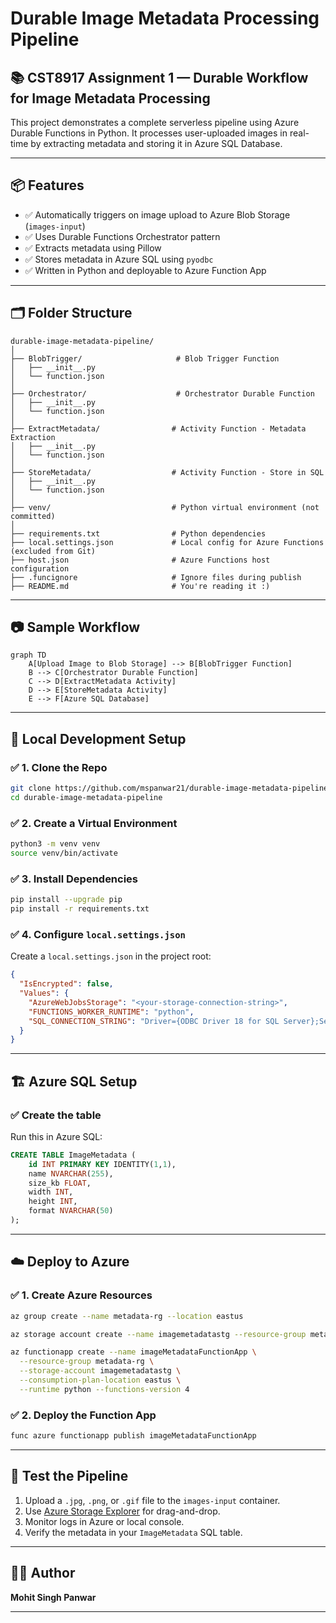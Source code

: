 # Durable Image Metadata Processing Pipeline

## 📚 CST8917 Assignment 1 — Durable Workflow for Image Metadata Processing

This project demonstrates a complete serverless pipeline using Azure Durable Functions in Python. It processes user-uploaded images in real-time by extracting metadata and storing it in Azure SQL Database.

---

## 📦 Features

- ✅ Automatically triggers on image upload to Azure Blob Storage (`images-input`)
- ✅ Uses Durable Functions Orchestrator pattern
- ✅ Extracts metadata using Pillow
- ✅ Stores metadata in Azure SQL using `pyodbc`
- ✅ Written in Python and deployable to Azure Function App

---

## 🗂️ Folder Structure

```
durable-image-metadata-pipeline/
│
├── BlobTrigger/                     # Blob Trigger Function
│   ├── __init__.py
│   └── function.json
│
├── Orchestrator/                    # Orchestrator Durable Function
│   ├── __init__.py
│   └── function.json
│
├── ExtractMetadata/                # Activity Function - Metadata Extraction
│   ├── __init__.py
│   └── function.json
│
├── StoreMetadata/                  # Activity Function - Store in SQL
│   ├── __init__.py
│   └── function.json
│
├── venv/                           # Python virtual environment (not committed)
│
├── requirements.txt                # Python dependencies
├── local.settings.json             # Local config for Azure Functions (excluded from Git)
├── host.json                       # Azure Functions host configuration
├── .funcignore                     # Ignore files during publish
├── README.md                       # You're reading it :)
```

---

## 📷 Sample Workflow

```mermaid
graph TD
    A[Upload Image to Blob Storage] --> B[BlobTrigger Function]
    B --> C[Orchestrator Durable Function]
    C --> D[ExtractMetadata Activity]
    D --> E[StoreMetadata Activity]
    E --> F[Azure SQL Database]
```

---

## 🧪 Local Development Setup

### ✅ 1. Clone the Repo
```bash
git clone https://github.com/mspanwar21/durable-image-metadata-pipeline.git
cd durable-image-metadata-pipeline
```

### ✅ 2. Create a Virtual Environment
```bash
python3 -m venv venv
source venv/bin/activate
```

### ✅ 3. Install Dependencies
```bash
pip install --upgrade pip
pip install -r requirements.txt
```

### ✅ 4. Configure `local.settings.json`

Create a `local.settings.json` in the project root:

```json
{
  "IsEncrypted": false,
  "Values": {
    "AzureWebJobsStorage": "<your-storage-connection-string>",
    "FUNCTIONS_WORKER_RUNTIME": "python",
    "SQL_CONNECTION_STRING": "Driver={ODBC Driver 18 for SQL Server};Server=tcp:metadata-sqlsrv.database.windows.net;Database=ImageMetadataDB;Uid=sqladmin;Pwd=StrongPassword123!;Encrypt=yes;"
  }
}
```

---

## 🏗️ Azure SQL Setup

### ✅ Create the table

Run this in Azure SQL:

```sql
CREATE TABLE ImageMetadata (
    id INT PRIMARY KEY IDENTITY(1,1),
    name NVARCHAR(255),
    size_kb FLOAT,
    width INT,
    height INT,
    format NVARCHAR(50)
);
```

---

## ☁️ Deploy to Azure

### ✅ 1. Create Azure Resources

```bash
az group create --name metadata-rg --location eastus

az storage account create --name imagemetadatastg --resource-group metadata-rg --location eastus --sku Standard_LRS

az functionapp create --name imageMetadataFunctionApp \
  --resource-group metadata-rg \
  --storage-account imagemetadatastg \
  --consumption-plan-location eastus \
  --runtime python --functions-version 4
```

### ✅ 2. Deploy the Function App

```bash
func azure functionapp publish imageMetadataFunctionApp
```

---

## 🧪 Test the Pipeline

1. Upload a `.jpg`, `.png`, or `.gif` file to the `images-input` container.
2. Use [Azure Storage Explorer](https://azure.microsoft.com/en-us/products/storage/storage-explorer/) for drag-and-drop.
3. Monitor logs in Azure or local console.
4. Verify the metadata in your `ImageMetadata` SQL table.

---

## 👨‍💻 Author

**Mohit Singh Panwar**  

---
